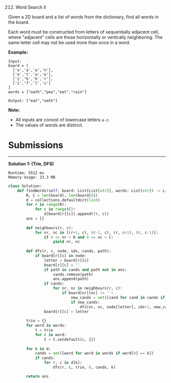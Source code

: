 212. Word Search II

Given a 2D board and a list of words from the dictionary, find all words in the board.

Each word must be constructed from letters of sequentially adjacent cell, where "adjacent" cells are those horizontally or vertically neighboring. The same letter cell may not be used more than once in a word.

 

**Example:**
```
Input: 
board = [
  ['o','a','a','n'],
  ['e','t','a','e'],
  ['i','h','k','r'],
  ['i','f','l','v']
]
words = ["oath","pea","eat","rain"]

Output: ["eat","oath"]
``` 

**Note:**

* All inputs are consist of lowercase letters `a-z`.
* The values of words are distinct.

# Submissions
---
**Solution 1: (Trie, DFS)**
```
Runtime: 5512 ms
Memory Usage: 23.3 MB
```
```python
class Solution:
    def findWords(self, board: List[List[str]], words: List[str]) -> List[str]:
        R, C = len(board), len(board[0])
        d = collections.defaultdict(list)
        for r in range(R):
            for c in range(C):
                d[board[r][c]].append((r, c))
        ans = []
        
        def neighbours(r, c):
            for nr, nc in [(r+1, c), (r-1, c), (r, c+1), (r, c-1)]:
                if 0 <= nr < R and 0 <= nc < C:
                    yield nr, nc
                    
        def dfs(r, c, node, idx, cands, path):
            if board[r][c] in node:
                letter = board[r][c]
                board[r][c] = ''
                if path in cands and path not in ans:
                    cands.remove(path)
                    ans.append(path)
                if cands:
                    for nr, nc in neighbours(r, c):
                        if board[nr][nc] != '':
                            new_cands = set([cand for cand in cands if len(cand) >= idx+2 and cand[idx+1] == board[nr][nc]])
                            if new_cands:
                                dfs(nr, nc, node[letter], idx+1, new_cands, path + board[nr][nc])
                board[r][c] = letter
     
        trie = {}
        for word in words:
            t = trie
            for c in word:
                t = t.setdefault(c, {})
                
        for k in d:
            cands = set([word for word in words if word[0] == k])
            if cands:
                for r, c in d[k]:
                    dfs(r, c, trie, 0, cands, k)

        return ans
```